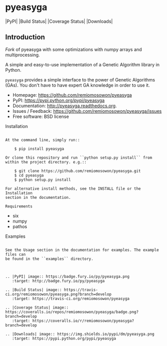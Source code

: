 pyeasyga
========

|PyPI| |Build Status| |Coverage Status| |Downloads|


Introduction
------------
_Fork_ of pyeasyga with some optimizations with numpy arrays and multiprocessing.

A simple and easy-to-use implementation of a Genetic Algorithm library in Python.

``pyeasyga`` provides a simple interface to the power of Genetic Algorithms
(GAs). You don't have to have expert GA knowledge in order to use it. 

* Homepage: https://github.com/remiomosowon/pyeasyga
* PyPI: https://pypi.python.org/pypi/pyeasyga
* Documentation: http://pyeasyga.readthedocs.org.
* Issues / Feedback: https://github.com/remiomosowon/pyeasyga/issues 
* Free software: BSD license


Installation
~~~~~~~~~~~~

At the command line, simply run::

    $ pip install pyeasyga

Or clone this repository and run ``python setup.py install`` from within the project directory. e.g.::

    $ git clone https://github.com/remiomosowon/pyeasyga.git
    $ cd pyeasyga
    $ python setup.py install

For alternative install methods, see the INSTALL file or the Installation 
section in the documentation.

Requirements
~~~~~~~~~~~~
 - six
 - numpy
 - pathos

Examples
~~~~~~~~

See the Usage section in the documentation for examples. The example files can 
be found in the ``examples`` directory.



.. |PyPI| image:: https://badge.fury.io/py/pyeasyga.png
   :target: http://badge.fury.io/py/pyeasyga

.. |Build Status| image:: https://travis-ci.org/remiomosowon/pyeasyga.png?branch=develop
   :target: https://travis-ci.org/remiomosowon/pyeasyga

.. |Coverage Status| image:: https://coveralls.io/repos/remiomosowon/pyeasyga/badge.png?branch=develop
   :target: https://coveralls.io/r/remiomosowon/pyeasyga?branch=develop

.. |Downloads| image:: https://img.shields.io/pypi/dm/pyeasyga.png
   :target: https://pypi.python.org/pypi/pyeasyga

